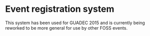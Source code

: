 Event registration system
=========================

This system has been used for GUADEC 2015 and is currently being reworked to be more general
for use by other FOSS events.
